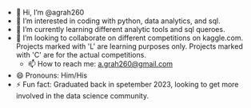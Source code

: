- 👋 Hi, I’m @agrah260
- 👀 I’m interested in coding with python, data analytics, and sql.
- 🌱 I’m currently learning different analytic tools and sql queroes.
- 💞️ I’m looking to collaborate on different competitions on kaggle.com. Projects marked with 'L' are learning purposes only. Projects marked with 'C' are for the actual competitions.
  - 📫 How to reach me: a.grah260@gmail.com
- 😄 Pronouns: Him/His
- ⚡ Fun fact: Graduated back in spetember 2023, looking to get more involved in the data science community.

<!---
agrah260/agrah260 is a ✨ special ✨ repository because its `README.md` (this file) appears on your GitHub profile.
You can click the Preview link to take a look at your changes.
--->
